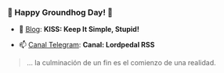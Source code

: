### 🌈 Happy Groundhog Day! 👋

- 🔭 [Blog](https://blog.lordpedal.duckdns.org/ "KISS: Keep It Simple, Stupid!"): **KISS: Keep It Simple, Stupid!**

- 📫 [Canal Telegram](https://t.me/lordpedal_rss "Canal: Lordpedal RSS"): **Canal: Lordpedal RSS**

> ... la culminación de un fin es el comienzo de una realidad.
